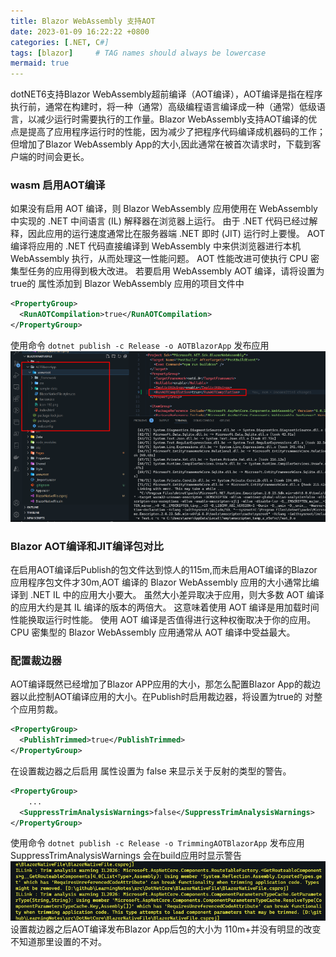 ```yaml
---
title: Blazor WebAssembly 支持AOT
date: 2023-01-09 16:22:22 +0800
categories: [.NET, C#]
tags: [blazor]     # TAG names should always be lowercase
mermaid: true
---
```


dotNET6支持Blazor WebAssembly超前编译（AOT编译），AOT编译是指在程序执行前，通常在构建时，将一种（通常）高级编程语言编译成一种（通常）低级语言，以减少运行时需要执行的工作量。Blazor WebAssembly支持AOT编译的优点是提高了应用程序运行时的性能，因为减少了把程序代码编译成机器码的工作；但增加了Blazor WebAssembly App的大小,因此通常在被首次请求时，下载到客户端的时间会更长。
### wasm 启用AOT编译
如果没有启用 AOT 编译，则 Blazor WebAssembly 应用使用在 WebAssembly 中实现的 .NET 中间语言 (IL) 解释器在浏览器上运行。 由于 .NET 代码已经过解释，因此应用的运行速度通常比在服务器端 .NET 即时 (JIT) 运行时上要慢。 AOT 编译将应用的 .NET 代码直接编译到 WebAssembly 中来供浏览器进行本机 WebAssembly 执行，从而处理这一性能问题。 AOT 性能改进可使执行 CPU 密集型任务的应用得到极大改进。 若要启用 WebAssembly AOT 编译，请将设置为true的 <RunAOTCompilation> 属性添加到 Blazor WebAssembly 应用的项目文件中
```xml
<PropertyGroup>
  <RunAOTCompilation>true</RunAOTCompilation>
</PropertyGroup>
```
使用命令 `dotnet publish -c Release -o AOTBlazorApp` 发布应用
![BlazorAOT](../assets/img/BlazorAOT.png)

### Blazor AOT编译和JIT编译包对比
在启用AOT编译后Publish的包文件达到惊人的115m,而未启用AOT编译的Blazor应用程序包文件才30m,AOT 编译的 Blazor WebAssembly 应用的大小通常比编译到 .NET IL 中的应用大小要大。 虽然大小差异取决于应用，则大多数 AOT 编译的应用大约是其 IL 编译的版本的两倍大。 这意味着使用 AOT 编译是用加载时间性能换取运行时性能。 使用 AOT 编译是否值得进行这种权衡取决于你的应用。 CPU 密集型的 Blazor WebAssembly 应用通常从 AOT 编译中受益最大。

### 配置裁边器
AOT编译既然已经增加了Blazor APP应用的大小，那怎么配置Blazor App的裁边器以此控制AOT编译应用的大小。在Publish时启用裁边器，将设置为true的 <PublishTrimmed> 对整个应用剪裁。
```xml
<PropertyGroup>
  <PublishTrimmed>true</PublishTrimmed>
</PropertyGroup>
```
在设置裁边器之后启用 <SuppressTrimAnalysisWarnings> 属性设置为 false 来显示关于反射的类型的警告。
```xml
<PropertyGroup>
	...
  <SuppressTrimAnalysisWarnings>false</SuppressTrimAnalysisWarnings>
</PropertyGroup>
```
使用命令 `dotnet publish -c Release -o TrimmingAOTBlazorApp` 发布应用 SuppressTrimAnalysisWarnings 会在build应用时显示警告
![trimming-warning](../assets/img/trimming-warning.png)
设置裁边器之后AOT编译发布Blazor App后包的大小为 110m+并没有明显的改变不知道那里设置的不对。
